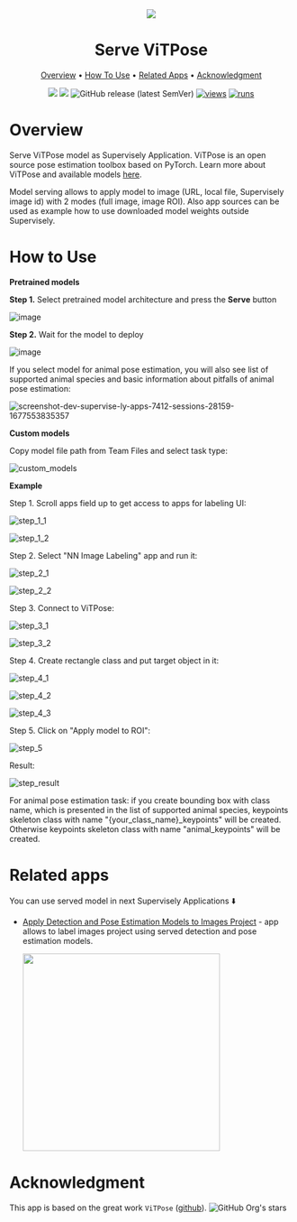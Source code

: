 
<div align="center" markdown>
<img src="https://user-images.githubusercontent.com/97401023/220314920-2c2892eb-c11b-4fea-a17e-898a09fcfbed.png"/>
  
# Serve ViTPose
  
<p align="center">
  <a href="#Overview">Overview</a> •
  <a href="#How-To-Use">How To Use</a> •
  <a href="#Related-apps">Related Apps</a> •
  <a href="#Acknowledgment">Acknowledgment</a>
</p>
  
[![](https://img.shields.io/badge/supervisely-ecosystem-brightgreen)](https://ecosystem.supervise.ly/apps/supervisely-ecosystem/vitpose/serve)
[![](https://img.shields.io/badge/slack-chat-green.svg?logo=slack)](https://supervise.ly/slack)
![GitHub release (latest SemVer)](https://img.shields.io/github/v/release/supervisely-ecosystem/vitpose)
[![views](https://app.supervise.ly/img/badges/views/supervisely-ecosystem/mmsegmentation/serve.png)](https://supervise.ly)
[![runs](https://app.supervise.ly/img/badges/runs/supervisely-ecosystem/mmsegmentation/serve.png)](https://supervise.ly)

</div>

# Overview

Serve ViTPose model as Supervisely Application. ViTPose is an open source pose estimation toolbox based on PyTorch. Learn more about ViTPose and available models [here](https://github.com/ViTAE-Transformer/ViTPose).

Model serving allows to apply model to image (URL, local file, Supervisely image id) with 2 modes (full image, image ROI). Also app sources can be used as example how to use downloaded model weights outside Supervisely.

# How to Use

**Pretrained models**

**Step 1.** Select pretrained model architecture and press the **Serve** button

![image](https://user-images.githubusercontent.com/91027877/221755507-9403d2d1-2062-43a7-bd89-f2d74ca0a48f.png)


**Step 2.** Wait for the model to deploy

![image](https://user-images.githubusercontent.com/91027877/221755657-4a573c23-f478-4167-bbce-7c93de11a330.png)

If you select model for animal pose estimation, you will also see list of supported animal species and basic information about pitfalls of animal pose estimation:

![screenshot-dev-supervise-ly-apps-7412-sessions-28159-1677553835357](https://user-images.githubusercontent.com/91027877/221749128-99812eca-30ae-48ef-b43f-ce73b92cd471.png)

**Custom models**

Copy model file path from Team Files and select task type:

![custom_models](https://user-images.githubusercontent.com/91027877/221755821-088d7de3-1297-4c87-856c-75fa75f973f8.gif)

**Example**

Step 1. Scroll apps field up to get access to apps for labeling UI:

![step_1_1](https://user-images.githubusercontent.com/91027877/222123233-8b063e55-3263-4f49-ba26-aa7586400eab.jpeg)

![step_1_2](https://user-images.githubusercontent.com/91027877/222129713-66e97726-c0ba-4e2f-89bc-f22b0f221c59.gif)

Step 2. Select "NN Image Labeling" app and run it:

![step_2_1](https://user-images.githubusercontent.com/91027877/222123429-a65ed482-53aa-4056-9d9e-340f52c6c8dd.jpeg)

![step_2_2](https://user-images.githubusercontent.com/91027877/222123616-954a33c2-8774-40a0-90bf-601ed52efd83.jpeg)

Step 3. Connect to ViTPose:

![step_3_1](https://user-images.githubusercontent.com/91027877/222124338-5b35b061-a444-4dc2-959e-2c50f6420809.jpeg)

![step_3_2](https://user-images.githubusercontent.com/91027877/222124496-31850d79-201a-4bd8-a6f0-d60f54c4727c.jpeg)

Step 4. Create rectangle class and put target object in it:

![step_4_1](https://user-images.githubusercontent.com/91027877/222125562-22d2963f-0e14-49bb-a840-66e3af15cfb3.jpeg)

![step_4_2](https://user-images.githubusercontent.com/91027877/222125603-43c45d79-4d60-4223-a548-c296e514e963.jpeg)

![step_4_3](https://user-images.githubusercontent.com/91027877/222132268-f68bef13-b6b2-41fa-998c-9ec4836db015.gif)

Step 5. Click on "Apply model to ROI":

![step_5](https://user-images.githubusercontent.com/91027877/222125951-cc5abd83-af30-4a32-bb1b-e6b169404505.jpeg)

Result:

![step_result](https://user-images.githubusercontent.com/91027877/222126060-071928cb-e5d8-4485-a9c5-2b234b61bec8.png)

For animal pose estimation task: if you create bounding box with class name, which is presented in the list of supported animal species, keypoints skeleton class with name "{your_class_name}_keypoints" will be created. Otherwise keypoints skeleton class with name "animal_keypoints" will be created.

# Related apps

You can use served model in next Supervisely Applications ⬇️

- [Apply Detection and Pose Estimation Models to Images Project](https://dev.supervise.ly/ecosystem/apps/apply-det-and-pose-estim-models-to-project) - app allows to label images project using served  detection and pose estimation models.
   
    <img data-key="sly-module-link" data-module-slug="supervisely-ecosystem/apply-det-and-pose-estim-models-to-project" src="https://user-images.githubusercontent.com/97401023/220315624-c6e79003-39fb-43e7-be48-ead1c9fae771.png" width="350px"/>
    
# Acknowledgment

This app is based on the great work `ViTPose` ([github](https://github.com/ViTAE-Transformer/ViTPose)). ![GitHub Org's stars](https://img.shields.io/github/stars/ViTAE-Transformer/ViTPose?style=social)
